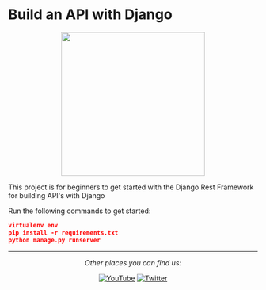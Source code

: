 # Build an API with Django

<p align="center">
  <a href="https://youtu.be/RPsDhoWY_kc"><img src="https://github.com/justdjango/drf-api/blob/master/thumbnail.png" width="290"></a>
</p>

This project is for beginners to get started with the Django Rest Framework for building API's with Django

Run the following commands to get started:

```json
virtualenv env
pip install -r requirements.txt
python manage.py runserver
```

---

<div align="center">

<i>Other places you can find us:</i><br>

<a href="https://www.youtube.com/channel/UCRM1gWNTDx0SHIqUJygD-kQ" target="_blank"><img src="https://img.shields.io/badge/YouTube-%23E4405F.svg?&style=flat-square&logo=youtube&logoColor=white" alt="YouTube"></a>
<a href="https://www.twitter.com/justdjangocode" target="_blank"><img src="https://img.shields.io/badge/Twitter-%231877F2.svg?&style=flat-square&logo=twitter&logoColor=white" alt="Twitter"></a>

</div>
